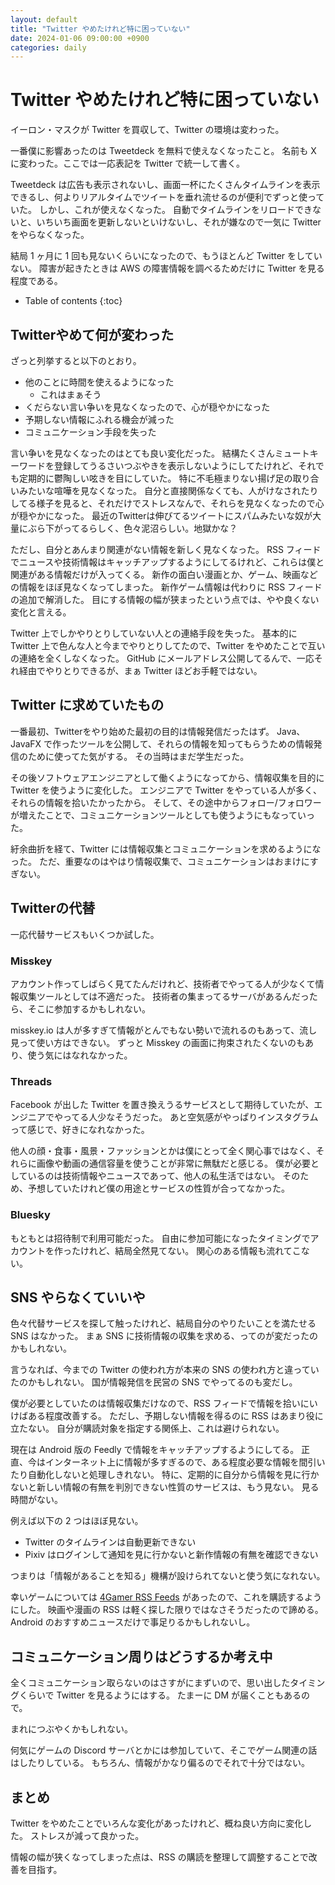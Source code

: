 ```yaml
---
layout: default
title: "Twitter やめたけれど特に困っていない"
date: 2024-01-06 09:00:00 +0900
categories: daily
---
```


# Twitter やめたけれど特に困っていない

イーロン・マスクが Twitter を買収して、Twitter の環境は変わった。

一番僕に影響あったのは Tweetdeck を無料で使えなくなったこと。
名前も X に変わった。ここでは一応表記を Twitter で統一して書く。

Tweetdeck は広告も表示されないし、画面一杯にたくさんタイムラインを表示できるし、何よりリアルタイムでツイートを垂れ流せるのが便利でずっと使っていた。
しかし、これが使えなくなった。
自動でタイムラインをリロードできないと、いちいち画面を更新しないといけないし、それが嫌なので一気に Twitter をやらなくなった。

結局 1 ヶ月に 1 回も見ないくらいになったので、もうほとんど Twitter をしていない。
障害が起きたときは AWS の障害情報を調べるためだけに Twitter を見る程度である。

* Table of contents
{:toc}

## Twitterやめて何が変わった

ざっと列挙すると以下のとおり。

* 他のことに時間を使えるようになった
  * これはまぁそう
* くだらない言い争いを見なくなったので、心が穏やかになった
* 予期しない情報にふれる機会が減った
* コミュニケーション手段を失った

言い争いを見なくなったのはとても良い変化だった。
結構たくさんミュートキーワードを登録してうるさいつぶやきを表示しないようにしてたけれど、それでも定期的に鬱陶しい呟きを目にしていた。
特に不毛極まりない揚げ足の取り合いみたいな喧嘩を見なくなった。
自分と直接関係なくても、人がけなされたりしてる様子を見ると、それだけでストレスなんで、それらを見なくなったので心が穏やかになった。
最近のTwitterは伸びてるツイートにスパムみたいな奴が大量にぶら下がってるらしく、色々泥沼らしい。地獄かな？

ただし、自分とあんまり関連がない情報を新しく見なくなった。
RSS フィードでニュースや技術情報はキャッチアップするようにしてるけれど、これらは僕と関連がある情報だけが入ってくる。
新作の面白い漫画とか、ゲーム、映画などの情報をほぼ見なくなってしまった。
新作ゲーム情報は代わりに RSS フィードの追加で解消した。
目にする情報の幅が狭まったという点では、やや良くない変化と言える。

Twitter 上でしかやりとりしていない人との連絡手段を失った。
基本的に Twitter 上で色んな人と今までやりとりしてたので、Twitter をやめたことで互いの連絡を全くしなくなった。
GitHub にメールアドレス公開してるんで、一応それ経由でやりとりできるが、まぁ Twitter ほどお手軽ではない。

## Twitter に求めていたもの

一番最初、Twitterをやり始めた最初の目的は情報発信だったはず。
Java、JavaFX で作ったツールを公開して、それらの情報を知ってもらうための情報発信のために使ってた気がする。
その当時はまだ学生だった。

その後ソフトウェアエンジニアとして働くようになってから、情報収集を目的に Twitter を使うように変化した。
エンジニアで Twitter をやっている人が多く、それらの情報を拾いたかったから。
そして、その途中からフォロー/フォロワーが増えたことで、コミュニケーションツールとしても使うようにもなっていった。

紆余曲折を経て、Twitter には情報収集とコミュニケーションを求めるようになった。
ただ、重要なのはやはり情報収集で、コミュニケーションはおまけにすぎない。

## Twitterの代替

一応代替サービスもいくつか試した。

### Misskey

アカウント作ってしばらく見てたんだけれど、技術者でやってる人が少なくて情報収集ツールとしては不適だった。
技術者の集まってるサーバがあるんだったら、そこに参加するかもしれない。

misskey.io は人が多すぎて情報がとんでもない勢いで流れるのもあって、流し見って使い方はできない。
ずっと Misskey の画面に拘束されたくないのもあり、使う気にはなれなかった。

### Threads

Facebook が出した Twitter を置き換えうるサービスとして期待していたが、エンジニアでやってる人少なそうだった。
あと空気感がやっぱりインスタグラムって感じで、好きになれなかった。

他人の顔・食事・風景・ファッションとかは僕にとって全く関心事ではなく、それらに画像や動画の通信容量を使うことが非常に無駄だと感じる。
僕が必要としているのは技術情報やニュースであって、他人の私生活ではない。
そのため、予想していたけれど僕の用途とサービスの性質が合ってなかった。

### Bluesky

もともとは招待制で利用可能だった。
自由に参加可能になったタイミングでアカウントを作ったけれど、結局全然見てない。
関心のある情報も流れてこない。

## SNS やらなくていいや

色々代替サービスを探して触ったけれど、結局自分のやりたいことを満たせる SNS はなかった。
まぁ SNS に技術情報の収集を求める、ってのが変だったのかもしれない。

言うなれば、今までの Twitter の使われ方が本来の SNS の使われ方と違っていたのかもしれない。
国が情報発信を民営の SNS でやってるのも変だし。

僕が必要としていたのは情報収集だけなので、RSS フィードで情報を拾いにいけばある程度改善する。
ただし、予期しない情報を得るのに RSS はあまり役に立たない。
自分が購読対象を指定する関係上、これは避けられない。

現在は Android 版の Feedly で情報をキャッチアップするようにしてる。
正直、今はインターネット上に情報が多すぎるので、ある程度必要な情報を間引いたり自動化しないと処理しきれない。
特に、定期的に自分から情報を見に行かないと新しい情報の有無を判別できない性質のサービスは、もう見ない。
見る時間がない。

例えば以下の 2 つはほぼ見ない。

* Twitter のタイムラインは自動更新できない
* Pixiv はログインして通知を見に行かないと新作情報の有無を確認できない

つまりは「情報があることを知る」機構が設けられてないと使う気になれない。

幸いゲームについては [4Gamer RSS Feeds](https://www.4gamer.net/rss/rss.shtml) があったので、これを購読するようにした。
映画や漫画の RSS は軽く探した限りではなさそうだったので諦める。
Android のおすすめニュースだけで事足りるかもしれないし。

## コミュニケーション周りはどうするか考え中

全くコミュニケーション取らないのはさすがにまずいので、思い出したタイミングくらいで Twitter を見るようにはする。
たまーに DM が届くこともあるので。

まれにつぶやくかもしれない。

何気にゲームの Discord サーバとかには参加していて、そこでゲーム関連の話はしたりしている。
もちろん、情報がかなり偏るのでそれで十分ではない。

## まとめ

Twitter をやめたことでいろんな変化があったけれど、概ね良い方向に変化した。
ストレスが減って良かった。

情報の幅が狭くなってしまった点は、RSS の購読を整理して調整することで改善を目指す。
